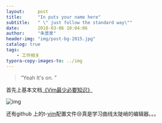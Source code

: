 ```yaml
---
layout:     post
title:      "In puts your name here"
subtitle:   " \" just follow the standard way\""
date:       2018-03-06 10:04:06
author:     "朱景泉"
header-img: "img/post-bg-2015.jpg"
catalog: true
tags:
    - 工作相关
typora-copy-images-to: ../img
---
```


> “Yeah It's on. ”

首先上基本文档[《Vim最少必要知识》](https://www.jianshu.com/p/881a168d454a?utm_campaign=maleskine&utm_content=note&utm_medium=seo_notes&utm_source=recommendation)

![img](https://upload-images.jianshu.io/upload_images/1933644-366925732af43e93.jpg?imageMogr2/auto-orient/strip%7CimageView2/2/w/700)

还有github 上的t-[vim](https://github.com/tracyone/t-vim/wiki/config#feature-config)配置文件:cry:真是学习曲线太陡峭的编辑器。。。

